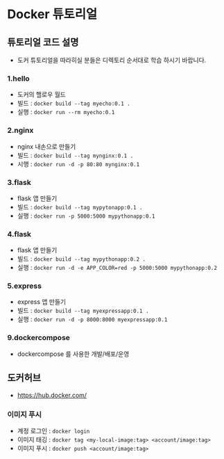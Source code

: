 # Docker 튜토리얼

## 튜토리얼 코드 설명
- 도커 튜토리얼을 따라히실 분들은 디렉토리 순서대로 학습 하시기 바랍니다.

### 1.hello
- 도커의 핼로우 월드
- 빌드 : ` docker build --tag myecho:0.1 . `
- 실행 : ` docker run --rm myecho:0.1 `

### 2.nginx
- nginx 내손으로 만들기
- 빌드 : ` docker build --tag mynginx:0.1 . `
- 시행 : ` docker run -d -p 80:80 mynginx:0.1 `

### 3.flask
- flask 앱 만들기
- 빌드 : ` docker build --tag mypytonapp:0.1 . `
- 실행 : ` docker run -p 5000:5000 mypythonapp:0.1 `

### 4.flask
- flask 앱 만들기
- 빌드 : ` docker build --tag mypythonapp:0.2 . `
- 실행 : ` docker run -d -e APP_COLOR=red -p 5000:5000 mypythonapp:0.2 `

### 5.express
- express 앱 만들기
- 빌드 : ` docker build --tag myexpressapp:0.1 . `
- 실행 : ` docker run -d -p 8000:8000 myexpressapp:0.1 `

### 9.dockercompose
- dockercompose 를 사용한 개발/배포/운영


## 도커허브
- https://hub.docker.com/

### 이미지 푸시
- 계정 로그인 : ` docker login `
- 이미지 태깅 : ` docker tag <my-local-image:tag> <account/image:tag> `
- 이미지 푸시 : ` docker push <account/image:tag> `
